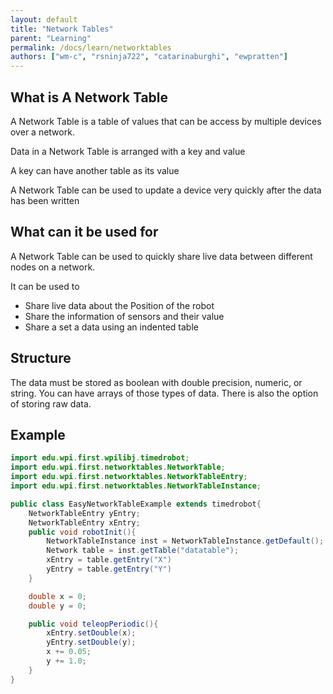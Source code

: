 ```yaml
---
layout: default
title: "Network Tables"
parent: "Learning"
permalink: /docs/learn/networktables
authors: ["wm-c", "rsninja722", "catarinaburghi", "ewpratten"]
---
```


## What is A Network Table
A Network Table is a table of values that can be access by multiple devices over a network.

Data in a Network Table is arranged with a key and value

A key can have another table as its value

A Network Table can be used to update a device very quickly after the data has been written

## What can it be used for
A Network Table can be used to quickly share live data between different nodes on a network.

It can be used to
* Share live data about the Position of the robot
* Share the information of sensors and their value
* Share a set a data using an indented table


## Structure
The data must be stored as boolean with double precision, numeric, or string. You can have arrays of those types of data. There is also the option of storing raw data. 

## Example
```java
import edu.wpi.first.wpilibj.timedrobot;
import edu.wpi.first.networktables.NetworkTable;
import edu.wpi.first.networktables.NetworkTableEntry;
import edu.wpi.first.networktables.NetworkTableInstance;

public class EasyNetworkTableExample extends timedrobot{
    NetworkTableEntry yEntry;
    NetworkTableEntry xEntry;
    public void robotInit(){
        NetworkTableInstance inst = NetworkTableInstance.getDefault();
        Network table = inst.getTable("datatable");
        xEntry = table.getEntry("X")
        yEntry = table.getEntry("Y")
    }

    double x = 0;
    double y = 0;

    public void teleopPeriodic(){
        xEntry.setDouble(x);
        yEntry.setDouble(y);
        x += 0.05;
        y += 1.0;
    }
}
```



